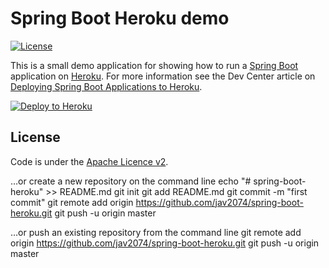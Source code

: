 # Spring Boot Heroku demo

[![License](http://img.shields.io/:license-apache-blue.svg)](http://www.apache.org/licenses/LICENSE-2.0.html)

This is a small demo application for showing how to run a [Spring Boot](http://projects.spring.io/spring-boot/)
application on [Heroku](http://heroku.com). For more information see the Dev Center article on 
[Deploying Spring Boot Applications to Heroku](https://devcenter.heroku.com/articles/deploying-spring-boot-apps-to-heroku).

[![Deploy to Heroku](https://www.herokucdn.com/deploy/button.png)](https://heroku.com/deploy)

## License

Code is under the [Apache Licence v2](https://www.apache.org/licenses/LICENSE-2.0.txt).





…or create a new repository on the command line
echo "# spring-boot-heroku" >> README.md
git init
git add README.md
git commit -m "first commit"
git remote add origin https://github.com/jav2074/spring-boot-heroku.git
git push -u origin master
                
…or push an existing repository from the command line
git remote add origin https://github.com/jav2074/spring-boot-heroku.git
git push -u origin master